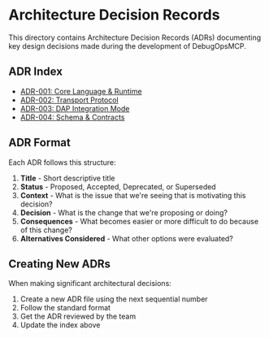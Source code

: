 # Architecture Decision Records

This directory contains Architecture Decision Records (ADRs) documenting key design decisions made during the development of DebugOpsMCP.

## ADR Index

- [ADR-001: Core Language & Runtime](./001-core-language-runtime.md)
- [ADR-002: Transport Protocol](./002-transport-protocol.md)
- [ADR-003: DAP Integration Mode](./003-dap-integration-mode.md)
- [ADR-004: Schema & Contracts](./004-schema-contracts.md)

## ADR Format

Each ADR follows this structure:

1. **Title** - Short descriptive title
2. **Status** - Proposed, Accepted, Deprecated, or Superseded
3. **Context** - What is the issue that we're seeing that is motivating this decision?
4. **Decision** - What is the change that we're proposing or doing?
5. **Consequences** - What becomes easier or more difficult to do because of this change?
6. **Alternatives Considered** - What other options were evaluated?

## Creating New ADRs

When making significant architectural decisions:

1. Create a new ADR file using the next sequential number
2. Follow the standard format
3. Get the ADR reviewed by the team
4. Update the index above